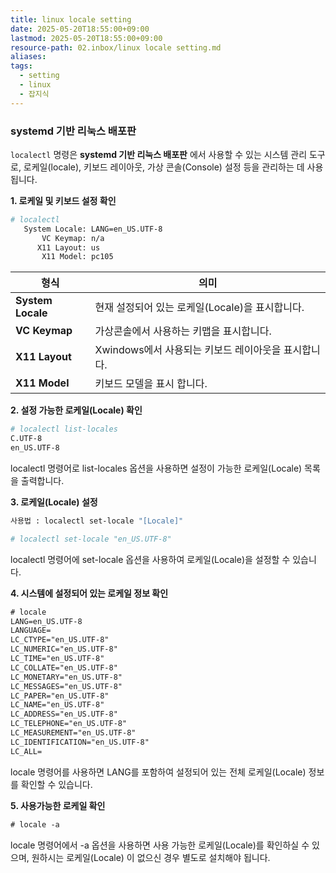 ```yaml
---
title: linux locale setting
date: 2025-05-20T18:55:00+09:00
lastmod: 2025-05-20T18:55:00+09:00
resource-path: 02.inbox/linux locale setting.md
aliases: 
tags:
  - setting
  - linux
  - 잡지식
---
```

### systemd 기반 리눅스 배포판

`localectl` 명령은 **systemd 기반 리눅스 배포판** 에서 사용할 수 있는 시스템 관리 도구로, 로케일(locale), 키보드 레이아웃, 가상 콘솔(Console) 설정 등을 관리하는 데 사용됩니다.

**1\. 로케일 및 키보드 설정 확인**
```bash
# localectl 
   System Locale: LANG=en_US.UTF-8
       VC Keymap: n/a
      X11 Layout: us
       X11 Model: pc105
```

| **형식** | 의미 |
| --- | --- |
| **System Locale** | 현재 설정되어 있는 로케일(Locale)을 표시합니다. |
| **VC Keymap** | 가상콘솔에서 사용하는 키맵을 표시합니다. |
| **X11 Layout** | Xwindows에서 사용되는 키보드 레이아웃을 표시합니다. |
| **X11 Model** | 키보드 모델을 표시 합니다. |

**2\. 설정 가능한 로케일(Locale) 확인**

```bash
# localectl list-locales 
C.UTF-8
en_US.UTF-8
```

localectl 명령어로 list-locales 옵션을 사용하면 설정이 가능한 로케일(Locale) 목록을 출력합니다.

**3\. 로케일(Locale) 설정**

```bash
사용법 : localectl set-locale "[Locale]"
```
```bash
# localectl set-locale "en_US.UTF-8"
```

localectl 명령어에 set-locale 옵션을 사용하여 로케일(Locale)을 설정할 수 있습니다.

**4\. 시스템에 설정되어 있는 로케일 정보 확인**

```html
# locale
LANG=en_US.UTF-8
LANGUAGE=
LC_CTYPE="en_US.UTF-8"
LC_NUMERIC="en_US.UTF-8"
LC_TIME="en_US.UTF-8"
LC_COLLATE="en_US.UTF-8"
LC_MONETARY="en_US.UTF-8"
LC_MESSAGES="en_US.UTF-8"
LC_PAPER="en_US.UTF-8"
LC_NAME="en_US.UTF-8"
LC_ADDRESS="en_US.UTF-8"
LC_TELEPHONE="en_US.UTF-8"
LC_MEASUREMENT="en_US.UTF-8"
LC_IDENTIFICATION="en_US.UTF-8"
LC_ALL=
```

locale 명령어를 사용하면 LANG를 포함하여 설정되어 있는 전체 로케일(Locale) 정보를 확인할 수 있습니다.

**5\. 사용가능한 로케일 확인**

```html
# locale -a
```

locale 명령어에서 -a 옵션을 사용하면 사용 가능한 로케일(Locale)를 확인하실 수 있으며, 원하시는 로케일(Locale) 이 없으신 경우 별도로 설치해야 됩니다.